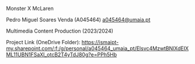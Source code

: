 Monster X McLaren

Pedro Miguel Soares Venda (A045464)
a045464@umaia.pt

Multimedia Content Production (2023/2024)

Project Link (OneDrive Folder):
https://ismaipt-my.sharepoint.com/:f:/g/personal/a045464_umaia_pt/Elsvc4MzwtBNlXdEIXML11UBN1FSaXl_otcB2T4yTdJ80g?e=PPh5Hb